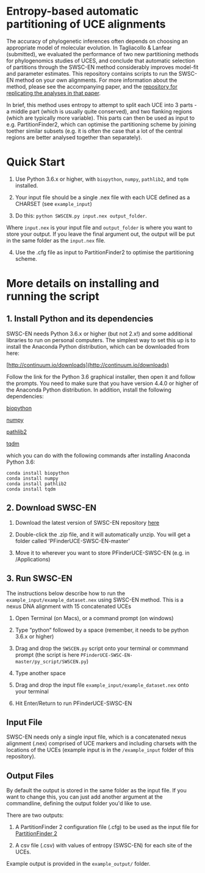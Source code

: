 # Entropy-based automatic partitioning of UCE alignments 

The accuracy of phylogenetic inferences often depends on choosing an appropriate model of molecular evolution. In Tagliacollo & Lanfear (submitted), we evaluated the performance of two new partitioning methods for phylogenomics studies of UCES, and conclude that automatic selection of partitions through the SWSC-EN method considerably improves model-fit and parameter estimates. This repository contains scripts to run the SWSC-EN method on your own alignments. For more information about the method, please see the accompanying paper, and the [repository for replicating the analyses in that paper](https://github.com/Tagliacollo/PartitionUCE). 

In brief, this method uses entropy to attempt to split each UCE into 3 parts - a middle part (which is usually quite conserved), and two flanking regions (which are typically more variable). This parts can then be used as input to e.g. PartitionFinder2, which can optimise the partitioning scheme by joining toether similar subsets (e.g. it is often the case that a lot of the central regions are better analysed together than separately). 

# Quick Start

1. Use Python 3.6.x or higher, with `biopython`, `numpy`, `pathlib2`, and `tqdm` installed.

2. Your input file should be a single .nex file with each UCE defined as a CHARSET (see `example_input`)

3. Do this: ```python SWSCEN.py input.nex output_folder```. 

Where `input.nex` is your input file and `output_folder` is where you want to store your output. If you leave the final argument out, the output will be put in the same folder as the `input.nex` file.

4. Use the .cfg file as input to PartitionFinder2 to optimise the partitioning scheme.

# More details on installing and running the script

## 1. Install Python and its dependencies

SWSC-EN needs Python 3.6.x or higher (but not 2.x!) and some additional libraries to run on personal computers. The simplest way to set this up is to install the Anaconda Python distribution, which can be downloaded from here:

[http://continuum.io/downloads](http://continuum.io/downloads)   

Follow the link for the Python 3.6 graphical installer, then open it and follow the prompts. You need to make sure that you have version 4.4.0 or higher of the Anaconda Python distribution. In addition, install the following dependencies:

[biopython](https://pypi.python.org/pypi/biopython)

[numpy](https://pypi.python.org/pypi/numpy)

[pathlib2](https://pypi.python.org/pypi/pathlib2/) 

[tqdm](https://pypi.python.org/pypi/tqdm)

which you can do with the following commands after installing Anaconda Python 3.6:

```
conda install biopython
conda install numpy
conda install pathlib2
conda install tqdm
```

## 2. Download SWSC-EN

1. Download the latest version of SWSC-EN repository [here](https://github.com/Tagliacollo/PFinderUCE-SWSC-EN/archive/master.zip)

2. Double-click the .zip file, and it will automatically unzip. You will get a folder called 'PFinderUCE-SWSC-EN-master'

3. Move it to wherever you want to store PFinderUCE-SWSC-EN (e.g. in /Applications)
	
## 3. Run SWSC-EN

The instructions below describe how to run the `example_input/example_dataset.nex` using SWSC-EN method. This is a nexus DNA alignment with 15 concatenated UCEs 

1. Open Terminal (on Macs), or a command prompt (on windows) 

2. Type “python“ followed by a space (remember, it needs to be python 3.6.x or higher)

3. Drag and drop the `SWSCEN.py` script onto your terminal or commmand prompt (the script is here `PFinderUCE-SWSC-EN-master/py_script/SWSCEN.py`)

4. Type another space

5. Drag and drop the input file `example_input/example_dataset.nex` onto your terminal

6. Hit Enter/Return to run PFinderUCE-SWSC-EN

## Input File

SWSC-EN needs only a single input file, which is a concatenated nexus alignment (.nex) comprised of UCE markers and including charsets with the locations of the UCEs (example input is in the `/example_input` folder of this repository).


## Output Files

By default the output is stored in the same folder as the input file. If you want to change this, you can just add another argument at the commandline, defining the output folder you'd like to use.

There are two outputs: 

1. A PartitionFinder 2 configuration file (.cfg) to be used as the input file for [PartitionFinder 2](https://academic.oup.com/mbe/article/34/3/772/2738784/PartitionFinder-2-New-Methods-for-Selecting)

2. A csv file (.csv) with values of entropy (SWSC-EN) for each site of the UCEs. 

Example output is provided in the ```example_output/``` folder.
